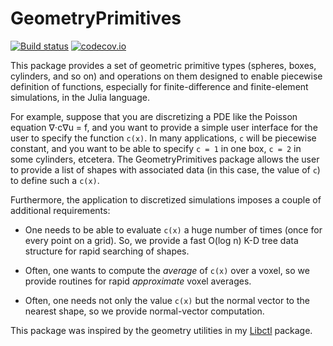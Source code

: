 # GeometryPrimitives

[![Build status](https://github.com/stevengj/GeometryPrimitives.jl/workflows/CI/badge.svg)](https://github.com/stevengj/GeometryPrimitives.jl/actions)
[![codecov.io](http://codecov.io/github/stevengj/GeometryPrimitives.jl/coverage.svg?branch=master)](http://codecov.io/github/stevengj/GeometryPrimitives.jl?branch=master)

This package provides a set of geometric primitive types (spheres, boxes,
cylinders, and so on) and operations on them designed to enable piecewise
definition of functions, especially for finite-difference and finite-element
simulations, in the Julia language.

For example, suppose that you are discretizing a PDE like the Poisson
equation ∇⋅c∇u = f, and you want to provide a simple user interface
for the user to specify the function `c(x)`.  In many applications,
`c` will be piecewise constant, and you want to be able to specify
`c = 1` in one box, `c = 2` in some cylinders, etcetera.   The
GeometryPrimitives package allows the user to provide a list of
shapes with associated data (in this case, the value of `c`) to
define such a `c(x)`.

Furthermore, the application to discretized simulations imposes a couple
of additional requirements:

* One needs to be able to evaluate `c(x)` a huge number of times (once
  for every point on a grid).  So, we provide a fast O(log n) K-D tree
  data structure for rapid searching of shapes.

* Often, one wants to compute the *average* of `c(x)` over a voxel,
  so we provide routines for rapid *approximate* voxel averages.

* Often, one needs not only the value `c(x)` but the normal vector
  to the nearest shape, so we provide normal-vector computation.

This package was inspired by the geometry utilities in my
[Libctl](http://ab-initio.mit.edu/wiki/index.php/Libctl) package.

